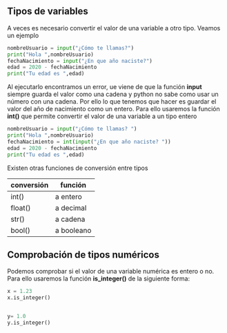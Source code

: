 ## Tipos de variables

A veces es necesario convertir el valor de una variable a otro tipo. Veamos un ejemplo

```python
nombreUsuario = input("¿Cómo te llamas?")
print("Hola ",nombreUsuario)
fechaNacimiento = input("¿En que año naciste?")
edad = 2020 - fechaNacimiento
print("Tu edad es ",edad)
```

Al ejecutarlo encontramos un error, ue viene de que la función **input** siempre guarda el valor como una cadena y python no sabe como usar un número con una cadena. Por ello lo que tenemos que hacer es guardar el valor del año de nacimiento como un entero. Para ello usaremos la función **int()** que permite convertir el valor de una variable a un tipo entero

```python
nombreUsuario = input("¿Cómo te llamas? ")
print("Hola ",nombreUsuario)
fechaNacimiento = int(input("¿En que año naciste? "))
edad = 2020 - fechaNacimiento
print("Tu edad es ",edad)
```

Existen otras funciones de conversión entre tipos


|conversión|función
|---|---
|int()| a entero
|float()| a decimal
|str()|a cadena
|bool()| a booleano


## Comprobación de tipos numéricos

Podemos comprobar si el valor de una variable numérica es entero o no. Para ello usaremos la función **is_integer()** de la siguiente forma:

```python
x = 1.23
x.is_integer()


y= 1.0
y.is_integer()
```
